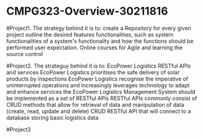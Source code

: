 # CMPG323-Overview-30211816
#Project1. The strategy behind it is to:
create a Repository for every given project
outline the desired features
functionalities, such as system functionalities of a system's functionality and how the functions should be performed
user expectation.
Online courses for Agile and learning the source control


#Project2. The strateguy behind it is to:
EcoPower Logistics
RESTful APIs and services
EcoPower Logistics prioritises the safe delivery of solar products by inspections
EcoPower Logistics recognise the imperative of uninterrupted operations and increasingly leverages technology to adapt and enhance services
the EcoPower Logistics Management System should be implemented as a set of RESTful APIs
RESTful APIs commonly consist of CRUD methods that allow for retrieval of data and manipulation of data (create, read, update and delete)
CRUD RESTful API that will connect to a database storing basic logistics data


#Project3
